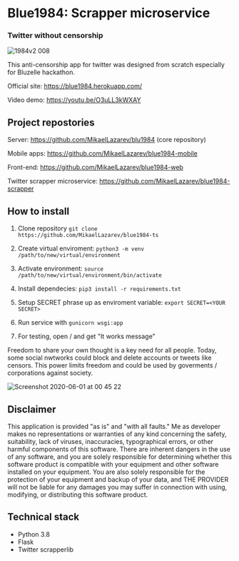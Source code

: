 # Blue1984: Scrapper microservice
### Twitter without censorship

![1984v2 008](https://user-images.githubusercontent.com/26343374/83402867-3f7fe600-a410-11ea-9b57-af6149521fff.jpeg)

This anti-censorship app for twitter was designed from scratch especially for Bluzelle hackathon.

Official site: https://blue1984.herokuapp.com/

Video demo: https://youtu.be/O3uLL3kWXAY

## Project repostories

Server: https://github.com/MikaelLazarev/blu1984 (core repository)

Mobile apps: https://github.com/MikaelLazarev/blue1984-mobile

Front-end: https://github.com/MikaelLazarev/blue1984-web

Twitter scrapper microservice: https://github.com/MikaelLazarev/blue1984-scrapper

## How to install

1. Clone repository ```git clone https://github.com/MikaelLazarev/blue1984-ts```

2. Create virtual enviroment: ```python3 -m venv /path/to/new/virtual/environment```

3. Activate environment: ```source /path/to/new/virtual/environment/bin/activate```

4. Install dependecies: ```pip3 install -r requirements.txt```

5. Setup SECRET phrase up as enviroment variable: ```export SECRET=<YOUR SECRET>```

6. Run service with ```gunicorn wsgi:app```

7. For testing, open / and get "It works message"

Freedom to share your own thought is a key need for all people. Today, some social nwtworks could block and delete accounts or tweets like censors. This power limits freedom and could be used by goverments / corporations against society.

![Screenshot 2020-06-01 at 00 45 22](https://user-images.githubusercontent.com/26343374/83402860-398a0500-a410-11ea-83d8-ab2566de8fc8.png)

## Disclaimer

This application is provided "as is" and "with all faults." Me as developer makes no representations or warranties of any kind concerning the safety, suitability, lack of viruses, inaccuracies, typographical errors, or other harmful components of this software. There are inherent dangers in the use of any software, and you are solely responsible for determining whether this software product is compatible with your equipment and other software installed on your equipment. You are also solely responsible for the protection of your equipment and backup of your data, and THE PROVIDER will not be liable for any damages you may suffer in connection with using, modifying, or distributing this software product.

## Technical stack

* Python 3.8
* Flask
* Twitter scrapperlib

